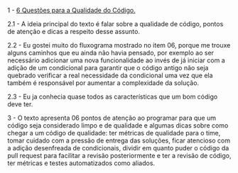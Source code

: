 1 - [6 Questões para a Qualidade do Código.](https://vizir.com.br/2016/09/6-questoes-para-a-qualidade-do-codigo-ruby-conf-br-4/)

  

2.1 - A ideia principal do texto é falar sobre a qualidade de código, pontos de atenção e dicas a respeito desse assunto.

  

2.2 - Eu gostei muito do fluxograma mostrado no item 06, porque me trouxe alguns caminhos que eu ainda não havia pensado, por exemplo ao ser necessário adicionar uma nova funcionalidade ao invés de já iniciar com a adição de um condicional para garantir que o código antigo não seja quebrado verificar a real necessidade da condicional uma vez que ela também é responsável por aumentar a complexidade da solução.

  

2.3 - Eu ja conhecia quase todos as características que um bom código deve ter.

  

3 - O texto apresenta 06 pontos de atenção ao programar para que um código seja considerado limpo e de qualidade e algumas dicas sobre como chegar a um código de qualidade: ter métricas de qualidade para o time, tomar cuidado com a pressão de entrega das soluções, ficar atencioso com a adição desenfreada de condicionais, dividir em quanto puder o código da pull request para facilitar a revisão posteriormente e ter a revisão de código, ter métricas e testes automatizados como aliados.
